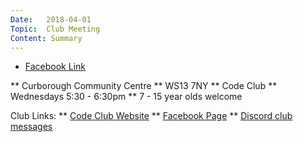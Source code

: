 ```yaml
---
Date:   2018-04-01
Topic:  Club Meeting
Content: Summary
---
```



* [Facebook Link](https://www.facebook.com/1481985248595237/posts/1504634402996988/)


** Curborough Community Centre
** WS13 7NY
** Code Club
** Wednesdays 5:30 - 6:30pm
** 7 - 15 year olds welcome

Club Links:
** [Code Club Website](https://lichfield-code-club.github.io/)
** [Facebook Page](https://www.facebook.com/LichfieldCoders)
** [Discord club messages](https://discord.gg/szz6xGK)
